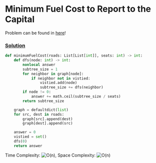 # Minimum Fuel Cost to Report to the Capital

Problem can be found in [here](https://leetcode.com/problems/minimum-fuel-cost-to-report-to-the-capital/)!

### [Solution](/Depth-first%20Search/2477-MinimumFuelCosttoReporttotheCapital/solution.py)

```python
def minimumFuelCost(roads: List[List[int]], seats: int) -> int:
    def dfs(node: int) -> int:
        nonlocal answer
        subtree_size = 1
        for neighbor in graph[node]:
            if neighbor not in vistied:
                vistied.add(node)
                subtree_size += dfs(neighbor)
        if node != 0:
            answer += math.ceil(subtree_size / seats)
        return subtree_size

    graph = defaultdict(list)
    for src, dest in roads:
        graph[src].append(dest)
        graph[dest].append(src)

    answer = 0
    vistied = set()
    dfs(0)
    return answer
```

Time Complexity: ![O(n)](<https://latex.codecogs.com/svg.image?\inline&space;O(n)>), Space Complexity: ![O(n)](<https://latex.codecogs.com/svg.image?\inline&space;O(n)>)
